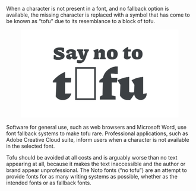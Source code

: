 When a character is not present in a font, and no fallback option is available, the missing character is replaced with a symbol that has come to be known as “tofu” due to its resemblance to a block of tofu.

<figure>

![ALT](images/thumbnail.svg)

</figure>

Software for general use, such as web browsers and Microsoft Word, use font fallback systems to make tofu rare. Professional applications, such as Adobe Creative Cloud suite, inform users when a character is not available in the selected font.

Tofu should be avoided at all costs and is arguably worse than no text appearing at all, because it makes the text inaccessible and the author or brand appear unprofessional. The Noto fonts (“no tofu”) are an attempt to provide fonts for as many writing systems as possible, whether as the intended fonts or as fallback fonts.
